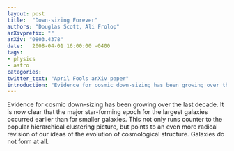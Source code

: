 ```yaml
---
layout: post
title:  "Down-sizing Forever"
authors: "Douglas Scott, Ali Frolop"
arXivprefix: ""
arXiv: "0803.4378"
date:   2008-04-01 16:00:00 -0400
tags:
- physics
- astro
categories:
twitter_text: "April Fools arXiv paper"
introduction: "Evidence for cosmic down-sizing has been growing over the last decade..."
---
```


Evidence for cosmic down-sizing has been growing over the last decade. It is now clear that the major star-forming epoch for the largest galaxies occurred earlier than for smaller galaxies. This not only runs counter to the popular hierarchical clustering picture, but points to an even more radical revision of our ideas of the evolution of cosmological structure. Galaxies do not form at all.
